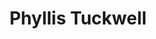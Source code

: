 ---
title: "Phyllis Tuckwell"
url: /guildford/phyllis-tuckwell-phoenix-court/
shop: Gebrauchtwaren
---